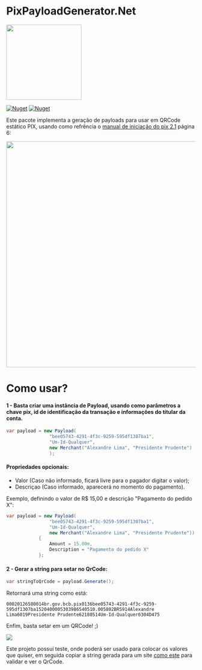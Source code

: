 # PixPayloadGenerator.Net

<img width='200' src='https://user-images.githubusercontent.com/5353685/101644586-233eb080-3a14-11eb-9cec-2172586abfde.png'/>

[![Nuget](https://img.shields.io/nuget/dt/pix-payload-generator.net)](https://www.nuget.org/packages/pix-payload-generator.net)
[![Nuget](https://img.shields.io/nuget/v/pix-payload-generator.net)](https://www.nuget.org/packages/pix-payload-generator.net)

Este pacote implementa a geração de payloads para usar em QRCode estático PIX, usando como refrência o [manual de iniciação do pix 2.1](https://www.bcb.gov.br/content/estabilidadefinanceira/pix/Regulamento_Pix/II-ManualdePadroesparaIniciacaodoPix-versao2-1.pdf) página 6:

<img width='600' src='https://user-images.githubusercontent.com/5353685/101637003-e8844a80-3a0a-11eb-89a0-1ffd84d02d1c.png' />

# Como usar?

#### 1 - Basta criar uma instância de Payload, usando como parâmetros a chave pix, id de identificação da transação e informações do títular da conta.

```csharp
var payload = new Payload(
                "bee05743-4291-4f3c-9259-595df1307ba1",
                "Um-Id-Qualquer", 
                new Merchant("Alexandre Lima", "Presidente Prudente")
                );
```

#### Propriedades opcionais:
- Valor (Caso não informado, ficará livre para o pagador digitar o valor);
- Descriçao (Caso informado, aparecerá no momento do pagamento).

Exemplo, definindo o valor de R$ 15,00 e descrição "Pagamento do pedido X":
```csharp
var payload = new Payload(
                "bee05743-4291-4f3c-9259-595df1307ba1",
                "Um-Id-Qualquer",
                new Merchant("Alexandre Lima", "Presidente Prudente"))
            {
                Amount = 15.00m,
                Description = "Pagamento do pedido X"
            };
```

#### 2 - Gerar a string para setar no QrCode:

```csharp
var stringToQrCode = payload.Generate();
```

Retornará uma string como está:

```
00020126580014br.gov.bcb.pix0136bee05743-4291-4f3c-9259-595df1307ba1520400005303986540510.005802BR5914Alexandre Lima6019Presidente Prudente62180514Um-Id-Qualquer6304D475
```

Enfim, basta setar em um QRCode! ;)

<img src='https://dyn-qrcode.vercel.app/api?url=00020126580014br.gov.bcb.pix0136bee05743-4291-4f3c-9259-595df1307ba1520400005303986540510.005802BR5914Alexandre%20Lima6019Presidente%20Prudente62180514Um-Id-Qualquer6304D475' />

Este projeto possuí teste, onde poderá ser usado para colocar os valores que quiser, em seguida copiar a string gerada para um site [como este](https://pix.nascent.com.br/tools/pix-qr-decoder/) para validar e ver o QrCode.
